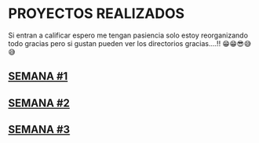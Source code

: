 # PROYECTOS REALIZADOS

Si entran a calificar espero me tengan pasiencia solo estoy reorganizando todo gracias pero si gustan pueden ver los directorios gracias....!! 😁😁😎😅😅

## [SEMANA #1](https://github.com/mikerazor5786/Challenges_Core-Code_Miguel-Tellez/blob/c152180bbb1baf0115740e30cc86b5190ec935dd/contenido/semana1.md)

## [SEMANA #2](https://github.com/mikerazor5786/Challenges_Core-Code_Miguel-Tellez/blob/22e2c2deefe1efad5d6c3d7226c8a1067b7d1aff/contenido/semana2.md)

## [SEMANA #3](https://github.com/mikerazor5786/Challenges_Core-Code_Miguel-Tellez/blob/aa950fe309a8560c509a52b9b0eff78719c1711e/contenido/semana3.md)
